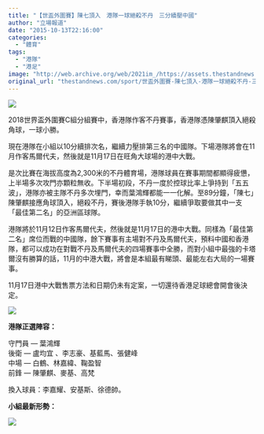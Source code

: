 ```yaml
---
title: "【世盃外圍賽】陳七頂入　港隊一球絕殺不丹　三分續壓中國"
author: "立場報道"
date: "2015-10-13T22:16:00"
categories:
  - "體育"
tags:
  - "港隊"
  - "港足"
image: "http://web.archive.org/web/2021im_/https://assets.thestandnews.com/media/photos/Screen20Shot202015-10-1320at209.47.4920PM20copy_CAS3l.png"
original_url: "thestandnews.com/sport/世盃外圍賽-陳七頂入-港隊一球絕殺不丹-三分續壓中國"
---
```

![](http://web.archive.org/web/2021im_/https://assets.thestandnews.com/media/photos/Screen20Shot202015-10-1320at209.47.4920PM20copy_CAS3l.png)

2018世界盃外圍賽C組分組賽中，香港隊作客不丹賽事，香港隊憑陳肇麒頂入絕殺角球，一球小勝。

現在港隊在小組以10分續排次名，繼續力壓排第三名的中國隊。下場港隊將會在11月作客馬爾代夫，然後就是11月17日在旺角大球場的港中大戰。

是次比賽在海拔高度為2,300米的不丹體育場，港隊球員在賽事期間都顯得疲憊，上半場多次攻門亦顆粒無收。下半場初段，不丹一度於控球比率上爭持到「五五波」，港隊亦被主隊不丹多次埋門，幸而葉鴻輝都能一一化解。至89分鐘，「陳七」陳肇麒接應角球頂入，絕殺不丹，賽後港隊手執10分，繼續爭取要做其中一支「最佳第二名」的亞洲區球隊。

港隊將於11月12日作客馬爾代夫，然後就是11月17日的港中大戰。同樣為「最佳第二名」席位而戰的中國隊，餘下賽事有主場對不丹及馬爾代夫，預料中國和香港隊，都可以成功在對戰不丹及馬爾代夫的四場賽事中全勝，而對小組中最強的卡塔爾沒有勝算的話，11月的中港大戰，將會是本組最有睇頭、最能左右大局的一場賽事。

11月17日港中大戰售票方法和日期仍未有定案，一切還待香港足球總會開會後決定。

![](http://web.archive.org/web/2021im_/https://assets.thestandnews.com/media/photos/12088561_866063566812598_3172760073649564624_n_saJVF.png)

**港隊正選陣容：**

守門員 — 葉鴻輝  
後衛 — 盧均宜 、李志豪、基藍馬、張健峰  
中場 — 白鶴、林嘉緯、鞠盈智  
前鋒 — 陳肇麒、麥基、高梵 

換入球員：李嘉耀、安基斯、徐德帥。

**小組最新形勢：**

![](http://web.archive.org/web/2021im_/https://assets.thestandnews.com/media/photos/gc1_j6exb.PNG)